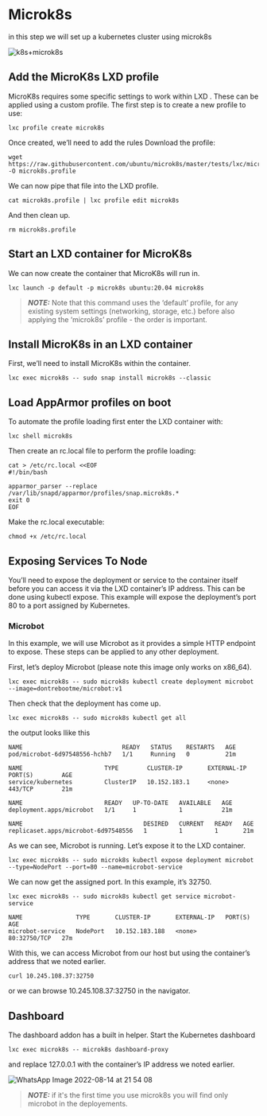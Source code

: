 # Microk8s

in this step we will set up a kubernetes cluster using microk8s

![k8s+microk8s](https://user-images.githubusercontent.com/78829346/184512074-2c43e4bc-6517-46cc-9a63-b819593cd7b6.svg)

## Add the MicroK8s LXD profile

MicroK8s requires some specific settings to work within LXD . These can be applied using a custom profile. The first step is to create a new profile to use:

```
lxc profile create microk8s
```
Once created, we’ll need to add the rules
Download the profile:

```
wget https://raw.githubusercontent.com/ubuntu/microk8s/master/tests/lxc/microk8s.profile -O microk8s.profile
```
We can now pipe that file into the LXD profile.

```
cat microk8s.profile | lxc profile edit microk8s
```
And then clean up.

```
rm microk8s.profile
```

## Start an LXD container for MicroK8s

We can now create the container that MicroK8s will run in.

```
lxc launch -p default -p microk8s ubuntu:20.04 microk8s
```

> **_NOTE:_** Note that this command uses the ‘default’ profile, for any existing system settings (networking, storage, etc.) before also applying the ‘microk8s’ profile - the order is important.

## Install MicroK8s in an LXD container

First, we’ll need to install MicroK8s within the container.

```
lxc exec microk8s -- sudo snap install microk8s --classic
```

## Load AppArmor profiles on boot

To automate the profile loading first enter the LXD container with:

```
lxc shell microk8s
```
Then create an rc.local file to perform the profile loading:

```
cat > /etc/rc.local <<EOF
#!/bin/bash

apparmor_parser --replace /var/lib/snapd/apparmor/profiles/snap.microk8s.*
exit 0
EOF
```
Make the rc.local executable:

```
chmod +x /etc/rc.local
```
## Exposing Services To Node

You’ll need to expose the deployment or service to the container itself before you can access it via the LXD container’s IP address. This can be done using kubectl expose. This example will expose the deployment’s port 80 to a port assigned by Kubernetes.

### Microbot

In this example, we will use Microbot as it provides a simple HTTP endpoint to expose. These steps can be applied to any other deployment.

First, let’s deploy Microbot (please note this image only works on x86_64).

```
lxc exec microk8s -- sudo microk8s kubectl create deployment microbot --image=dontrebootme/microbot:v1

```
Then check that the deployment has come up.

```
lxc exec microk8s -- sudo microk8s kubectl get all
```
the output looks llike this
```
NAME                            READY   STATUS    RESTARTS   AGE
pod/microbot-6d97548556-hchb7   1/1     Running   0          21m

NAME                       TYPE        CLUSTER-IP       EXTERNAL-IP   PORT(S)        AGE
service/kubernetes         ClusterIP   10.152.183.1     <none>        443/TCP        21m

NAME                       READY   UP-TO-DATE   AVAILABLE   AGE
deployment.apps/microbot   1/1     1            1           21m

NAME                                  DESIRED   CURRENT   READY   AGE
replicaset.apps/microbot-6d97548556   1         1         1       21m
```
As we can see, Microbot is running. Let’s expose it to the LXD container.

```
lxc exec microk8s -- sudo microk8s kubectl expose deployment microbot --type=NodePort --port=80 --name=microbot-service

```
We can now get the assigned port. In this example, it’s 32750.

```
lxc exec microk8s -- sudo microk8s kubectl get service microbot-service

```
```
NAME               TYPE       CLUSTER-IP       EXTERNAL-IP   PORT(S)        AGE
microbot-service   NodePort   10.152.183.188   <none>        80:32750/TCP   27m
```
With this, we can access Microbot from our host but using the container’s address that we noted earlier.

```
curl 10.245.108.37:32750

```
or we can browse 10.245.108.37:32750 in the navigator.

## Dashboard

The dashboard addon has a built in helper. Start the Kubernetes dashboard

```
lxc exec microk8s -- microk8s dashboard-proxy
```
and replace 127.0.0.1 with the container’s IP address we noted earlier.


![WhatsApp Image 2022-08-14 at 21 54 08](https://user-images.githubusercontent.com/78829346/184554585-a1200ab8-1013-4449-9194-9e6e8134808d.jpeg)


> **_NOTE:_** if it's the first time you use microk8s you will find only microbot in the deployements.


































